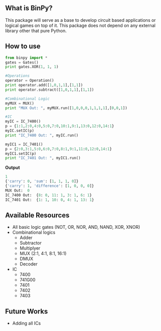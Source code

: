 What is BinPy?
---------------
This package will serve as a base to develop circuit based applications or logical games on top of it. This package does not depend on any external library other that pure Python.

How to use
----------

```python
from binpy import *
gates = Gates()
print gates.XOR(1, 1, 1)

#Operations
operator = Operation()
print operator.add([1,0,1,1],[1,1])
print operator.subtract([1,0,1,1],[1,1])

#Combinational Logic
myMUX = MUX()
print "MUX Out: ", myMUX.run([1,0,0,0,1,1,1,1],[0,0,1])

#IC
myIC = IC_7400()
p = {1:1,2:0,4:0,5:0,7:0,10:1,9:1,13:0,12:0,14:1}
myIC.setIC(p)
print "IC_7400 Out: ", myIC.run()

myIC1 = IC_7401()
p = {2:0,3:1,5:0,6:0,7:0,8:1,9:1,11:0,12:0,14:1}
myIC1.setIC(p)
print "IC_7401 Out: ", myIC1.run()
```
<strong>Output</strong><br/>
```python
1
{'carry': 0, 'sum': [1, 1, 1, 0]}
{'carry': 1, 'difference': [1, 0, 0, 0]}
MUX Out:  0
IC_7400 Out:  {8: 0, 11: 1, 3: 1, 6: 1}
IC_7401 Out:  {1: 1, 10: 0, 4: 1, 13: 1}
```
Available Resources
-------------------
* All basic logic gates (NOT, OR, NOR, AND, NAND, XOR, XNOR)
* Combinational logics
	* Adder
	* Subtractor
	* Multiplyer
	* MUX (2:1, 4:1, 8:1, 16:1)
	* DMUX
	* Decoder
* IC
	* 7400
	* 741G00
	* 7401
	* 7402
	* 7403

Future Works
------------
* Adding all ICs
